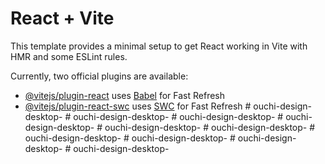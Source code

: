 # React + Vite

This template provides a minimal setup to get React working in Vite with HMR and some ESLint rules.

Currently, two official plugins are available:

- [@vitejs/plugin-react](https://github.com/vitejs/vite-plugin-react/blob/main/packages/plugin-react/README.md) uses [Babel](https://babeljs.io/) for Fast Refresh
- [@vitejs/plugin-react-swc](https://github.com/vitejs/vite-plugin-react-swc) uses [SWC](https://swc.rs/) for Fast Refresh
#   o u c h i - d e s i g n - d e s k t o p -  
 #   o u c h i - d e s i g n - d e s k t o p -  
 #   o u c h i - d e s i g n - d e s k t o p -  
 #   o u c h i - d e s i g n - d e s k t o p -  
 #   o u c h i - d e s i g n - d e s k t o p -  
 #   o u c h i - d e s i g n - d e s k t o p -  
 #   o u c h i - d e s i g n - d e s k t o p -  
 #   o u c h i - d e s i g n - d e s k t o p -  
 #   o u c h i - d e s i g n - d e s k t o p -  
 #   o u c h i - d e s i g n - d e s k t o p -  
 